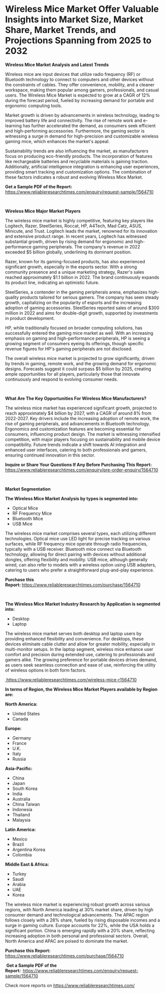 <p><h1>Wireless Mice Market Offer Valuable Insights into Market Size, Market Share, Market Trends, and Projections Spanning from 2025 to 2032</h1></p><p><strong>Wireless Mice Market Analysis and Latest Trends</strong></p>
<p><p>Wireless mice are input devices that utilize radio frequency (RF) or Bluetooth technology to connect to computers and other devices without the constraints of cables. They offer convenience, mobility, and a cleaner workspace, making them popular among gamers, professionals, and casual users. The Wireless Mice Market is expected to grow at a CAGR of 12% during the forecast period, fueled by increasing demand for portable and ergonomic computing tools.</p><p>Market growth is driven by advancements in wireless technology, leading to improved battery life and connectivity. The rise of remote work and e-learning has further accelerated the demand, as consumers seek efficient and high-performing accessories. Furthermore, the gaming sector is witnessing a surge in demand for high-precision and customizable wireless gaming mice, which enhances the market's appeal.</p><p>Sustainability trends are also influencing the market, as manufacturers focus on producing eco-friendly products. The incorporation of features like rechargeable batteries and recyclable materials is gaining traction. Additionally, artificial intelligence integration is enhancing user experiences, providing smart tracking and customization options. The combination of these factors indicates a robust and evolving Wireless Mice Market.</p></p>
<p><strong>Get a Sample PDF of the Report:&nbsp;</strong> <a href="https://www.reliableresearchtimes.com/enquiry/request-sample/1564710?utm_campaign=2669&utm_medium=2&utm_source=Github&utm_content=ia&utm_term=06042025&utm_id=wireless-mice">https://www.reliableresearchtimes.com/enquiry/request-sample/1564710</a></p>
<p>&nbsp;</p>
<p><strong>Wireless Mice Major Market Players</strong></p>
<p><p>The wireless mice market is highly competitive, featuring key players like Logitech, Razer, SteelSeries, Roccat, HP, A4Tech, Mad Catz, ASUS, Minicute, and Trust. Logitech leads the market, renowned for its innovation and extensive product range. In recent years, Logitech has witnessed substantial growth, driven by rising demand for ergonomic and high-performance gaming peripherals. The company's revenue in 2022 exceeded $5 billion globally, underlining its dominant position.</p><p>Razer, known for its gaming-focused products, has also experienced significant growth, especially in the esports sector. With a strong community presence and a unique marketing strategy, Razer's sales reached approximately $1.1 billion in 2022. The brand continuously expands its product line, indicating an optimistic future.</p><p>SteelSeries, a contender in the gaming peripherals arena, emphasizes high-quality products tailored for serious gamers. The company has seen steady growth, capitalizing on the popularity of esports and the increasing adoption of gaming accessories. SteelSeries reported sales of around $300 million in 2022 and aims for double-digit growth, supported by investments in product development.</p><p>HP, while traditionally focused on broader computing solutions, has successfully entered the gaming mice market as well. With an increasing emphasis on gaming and high-performance peripherals, HP is seeing a growing segment of consumers eyeing its offerings, though specific revenue figures for HP's gaming peripherals are not disclosed.</p><p>The overall wireless mice market is projected to grow significantly, driven by trends in gaming, remote work, and the growing demand for ergonomic designs. Forecasts suggest it could surpass $5 billion by 2025, creating ample opportunities for all players, particularly those that innovate continuously and respond to evolving consumer needs.</p></p>
<p>&nbsp;</p>
<p><strong>What Are The Key Opportunities For Wireless Mice Manufacturers?</strong></p>
<p><p>The wireless mice market has experienced significant growth, projected to reach approximately $4 billion by 2027, with a CAGR of around 8% from 2022-2027. Key drivers include the increasing adoption of remote work, the rise of gaming peripherals, and advancements in Bluetooth technology. Ergonomics and customization features are becoming essential for consumers, influencing product design. The market is witnessing intensified competition, with major players focusing on sustainability and mobile device compatibility. Future trends indicate a shift towards AI integration and enhanced user interfaces, catering to both professionals and gamers, ensuring continued innovation in this sector.</p></p>
<p><strong>Inquire or Share Your Questions If Any Before Purchasing This Report:</strong> <a href="https://www.reliableresearchtimes.com/enquiry/pre-order-enquiry/1564710?utm_campaign=2669&utm_medium=2&utm_source=Github&utm_content=ia&utm_term=06042025&utm_id=wireless-mice">https://www.reliableresearchtimes.com/enquiry/pre-order-enquiry/1564710</a></p>
<p>&nbsp;</p>
<p><strong>Market Segmentation</strong></p>
<p><strong>The Wireless Mice Market Analysis by types is segmented into:</strong></p>
<p><ul><li>Optical Mice</li><li>RF Frequency Mice</li><li>Bluetooth Mice</li><li>USB Mice</li></ul></p>
<p><p>The wireless mice market comprises several types, each utilizing different technologies. Optical mice use LED light for precise tracking on various surfaces, while RF frequency mice operate through radio frequencies, typically with a USB receiver. Bluetooth mice connect via Bluetooth technology, allowing for direct pairing with devices without additional dongles, offering flexibility and mobility. USB mice, although generally wired, can also refer to models with a wireless option using USB adapters, catering to users who prefer a straightforward plug-and-play experience.</p></p>
<p><strong>Purchase this Report:&nbsp;</strong><a href="https://www.reliableresearchtimes.com/purchase/1564710?utm_campaign=2669&utm_medium=2&utm_source=Github&utm_content=ia&utm_term=06042025&utm_id=wireless-mice">https://www.reliableresearchtimes.com/purchase/1564710</a></p>
<p>&nbsp;</p>
<p><strong>The Wireless Mice Market Industry Research by Application is segmented into:</strong></p>
<p><ul><li>Desktop</li><li>Laptop</li></ul></p>
<p><p>The wireless mice market serves both desktop and laptop users by providing enhanced flexibility and convenience. For desktops, these devices eliminate cable clutter and allow for greater mobility, especially in multi-monitor setups. In the laptop segment, wireless mice enhance user comfort and precision during extended use, catering to professionals and gamers alike. The growing preference for portable devices drives demand, as users seek seamless connection and ease of use, reinforcing the utility of wireless options in both form factors.</p></p>
<p><a href="https://www.reliableresearchtimes.com/wireless-mice-r1564710?utm_campaign=2669&utm_medium=2&utm_source=Github&utm_content=ia&utm_term=06042025&utm_id=wireless-mice">&nbsp;https://www.reliableresearchtimes.com/wireless-mice-r1564710</a></p>
<p><strong>In terms of Region, the Wireless Mice Market Players available by Region are:</strong></p>
<p>
    <p> <strong> North America: </strong>
        <ul>
            <li>United States</li>
            <li>Canada</li>
        </ul>
        </p> 
    <p> <strong> Europe: </strong>
        <ul>
            <li>Germany</li>
            <li>France</li>
            <li>U.K.</li>
            <li>Italy</li>
            <li>Russia</li>
        </ul>
        </p> 
    <p> <strong> Asia-Pacific: </strong>
        <ul>
            <li>China</li>
            <li>Japan</li>
            <li>South Korea</li>
            <li>India</li>
            <li>Australia</li>
            <li>China Taiwan</li>
            <li>Indonesia</li>
            <li>Thailand</li>
            <li>Malaysia</li>
        </ul>
        </p> 
    <p> <strong> Latin America: </strong>
        <ul>
            <li>Mexico</li>
            <li>Brazil</li>
            <li>Argentina Korea</li>
            <li>Colombia</li>
        </ul>
        </p> 
    <p> <strong> Middle East & Africa: </strong>
        <ul>
            <li>Turkey</li>
            <li>Saudi</li>
            <li>Arabia</li>
            <li>UAE</li>
            <li>Korea</li>
        </ul>
    </p>
    </p>
<p><p>The wireless mice market is experiencing robust growth across various regions, with North America leading at 30% market share, driven by high consumer demand and technological advancements. The APAC region follows closely with a 28% share, fueled by rising disposable incomes and a surge in gaming culture. Europe accounts for 22%, while the USA holds a significant portion. China is emerging rapidly with a 20% share, reflecting increasing adoption in both personal and professional sectors. Overall, North America and APAC are poised to dominate the market.</p></p>
<p><strong>Purchase this Report: </strong><a href="https://www.reliableresearchtimes.com/purchase/1564710?utm_campaign=2669&utm_medium=2&utm_source=Github&utm_content=ia&utm_term=06042025&utm_id=wireless-mice">https://www.reliableresearchtimes.com/purchase/1564710</a></p>
<p>&nbsp;<strong>Get a Sample PDF of the Report:&nbsp;&nbsp;</strong><a href="https://www.reliableresearchtimes.com/enquiry/request-sample/1564710?utm_campaign=2669&utm_medium=2&utm_source=Github&utm_content=ia&utm_term=06042025&utm_id=wireless-mice">https://www.reliableresearchtimes.com/enquiry/request-sample/1564710</a></p>
<p><strong></strong></p>
<p>Check more reports on <a href="https://www.reliableresearchtimes.com/?utm_campaign=2669&utm_medium=2&utm_source=Github&utm_content=ia&utm_term=06042025&utm_id=wireless-mice">https://www.reliableresearchtimes.com/</a></p>